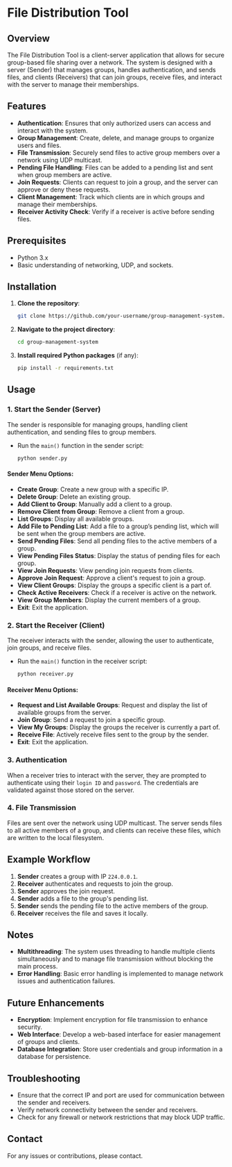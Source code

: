 # File Distribution Tool

## Overview

The File Distribution Tool is a client-server application that allows for secure group-based file sharing over a network. The system is designed with a server (Sender) that manages groups, handles authentication, and sends files, and clients (Receivers) that can join groups, receive files, and interact with the server to manage their memberships.

## Features

- **Authentication**: Ensures that only authorized users can access and interact with the system.
- **Group Management**: Create, delete, and manage groups to organize users and files.
- **File Transmission**: Securely send files to active group members over a network using UDP multicast.
- **Pending File Handling**: Files can be added to a pending list and sent when group members are active.
- **Join Requests**: Clients can request to join a group, and the server can approve or deny these requests.
- **Client Management**: Track which clients are in which groups and manage their memberships.
- **Receiver Activity Check**: Verify if a receiver is active before sending files.

## Prerequisites

- Python 3.x
- Basic understanding of networking, UDP, and sockets.

## Installation

1. **Clone the repository**:
   ```bash
   git clone https://github.com/your-username/group-management-system.git
   ```
2. **Navigate to the project directory**:
   ```bash
   cd group-management-system
   ```
3. **Install required Python packages** (if any):
   ```bash
   pip install -r requirements.txt
   ```

## Usage

### 1. Start the Sender (Server)
The sender is responsible for managing groups, handling client authentication, and sending files to group members.

- Run the `main()` function in the sender script:
  ```bash
  python sender.py
  ```

#### Sender Menu Options:
- **Create Group**: Create a new group with a specific IP.
- **Delete Group**: Delete an existing group.
- **Add Client to Group**: Manually add a client to a group.
- **Remove Client from Group**: Remove a client from a group.
- **List Groups**: Display all available groups.
- **Add File to Pending List**: Add a file to a group’s pending list, which will be sent when the group members are active.
- **Send Pending Files**: Send all pending files to the active members of a group.
- **View Pending Files Status**: Display the status of pending files for each group.
- **View Join Requests**: View pending join requests from clients.
- **Approve Join Request**: Approve a client's request to join a group.
- **View Client Groups**: Display the groups a specific client is a part of.
- **Check Active Receivers**: Check if a receiver is active on the network.
- **View Group Members**: Display the current members of a group.
- **Exit**: Exit the application.

### 2. Start the Receiver (Client)
The receiver interacts with the sender, allowing the user to authenticate, join groups, and receive files.

- Run the `main()` function in the receiver script:
  ```bash
  python receiver.py
  ```

#### Receiver Menu Options:
- **Request and List Available Groups**: Request and display the list of available groups from the server.
- **Join Group**: Send a request to join a specific group.
- **View My Groups**: Display the groups the receiver is currently a part of.
- **Receive File**: Actively receive files sent to the group by the sender.
- **Exit**: Exit the application.

### 3. Authentication
When a receiver tries to interact with the server, they are prompted to authenticate using their `login ID` and `password`. The credentials are validated against those stored on the server.

### 4. File Transmission
Files are sent over the network using UDP multicast. The server sends files to all active members of a group, and clients can receive these files, which are written to the local filesystem.

## Example Workflow

1. **Sender** creates a group with IP `224.0.0.1`.
2. **Receiver** authenticates and requests to join the group.
3. **Sender** approves the join request.
4. **Sender** adds a file to the group's pending list.
5. **Sender** sends the pending file to the active members of the group.
6. **Receiver** receives the file and saves it locally.

## Notes

- **Multithreading**: The system uses threading to handle multiple clients simultaneously and to manage file transmission without blocking the main process.
- **Error Handling**: Basic error handling is implemented to manage network issues and authentication failures.

## Future Enhancements

- **Encryption**: Implement encryption for file transmission to enhance security.
- **Web Interface**: Develop a web-based interface for easier management of groups and clients.
- **Database Integration**: Store user credentials and group information in a database for persistence.

## Troubleshooting

- Ensure that the correct IP and port are used for communication between the sender and receivers.
- Verify network connectivity between the sender and receivers.
- Check for any firewall or network restrictions that may block UDP traffic.

## Contact

For any issues or contributions, please contact.
